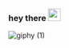 ### hey there <img src="https://media.giphy.com/media/hvRJCLFzcasrR4ia7z/giphy.gif" width="25px">
![giphy (1)](https://user-images.githubusercontent.com/92158821/166146399-59f8f7cf-ddc4-4517-87ed-1b92e6657075.gif)

<!--
**TheBogman02/TheBogman02** is a ✨ _special_ ✨ repository because its `README.md` (this file) appears on your GitHub profile.

Here are some ideas to get you started:

- 🔭 I’m currently working on ...
- 🌱 I’m currently learning ...
- 👯 I’m looking to collaborate on ...
- 🤔 I’m looking for help with ...
- 💬 Ask me about ...
- 📫 How to reach me: ...
- 😄 Pronouns: ...
- ⚡ Fun fact: ...
-->
